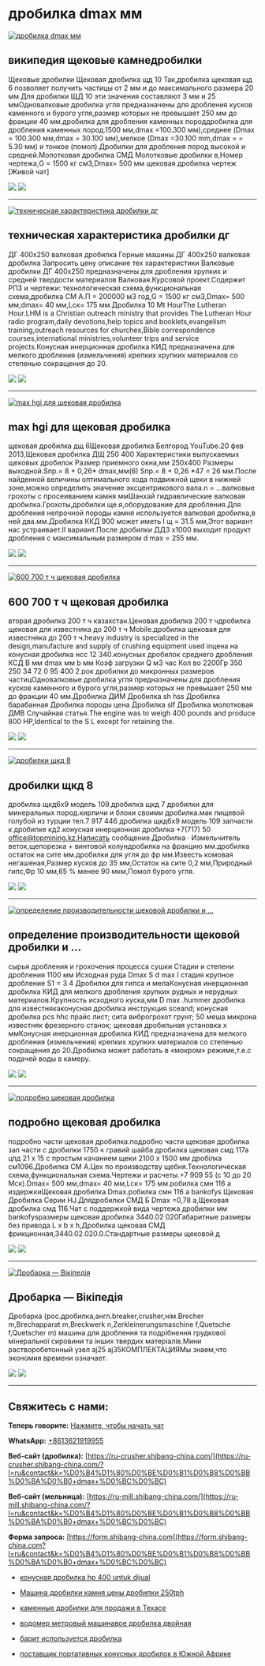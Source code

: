 # дробилка dmax мм

<a href="https://swt.shibang-china.com/?l=ru&img&k=%D0%B4%D1%80%D0%BE%D0%B1%D0%B8%D0%BB%D0%BA%D0%B0+dmax+%D0%BC%D0%BC" target="_blank">![дробилка dmax мм](http://static.shibang-china.com/all-800x300/1221.jpg)</a>

## википедия щековые камнедробилки
Щековые дробилки Щековая дробилка щд 10 Так,дробилка щековая щд 6 позволяет получить частицы от 2 мм и до максимального размера 20 мм Для дробилки ЩД 10 эти значения составляют 3 мм и 25 ммОдновалковые дробилка угля предназначены для дробления кусков каменного и бурого угля,размер которых не превышает 250 мм до фракции 40 мм.дробилка для дробления каменных породдробилка для дробления каменных пород.1500 мм,dmax =100.300 мм),среднее (Dmax = 100.300 мм,dmax = 30.100 мм),мелкое (Dmax =30.100 mm,dmax = = 5.30 мм) и тонкое (помол).Дробилки для дробления пород высокой и средней.Молотковая дробилка СМД Молотковые дробилки в,Номер чертежа,G = 1500 кг см3,Dmax= 500 мм щековая дробилка чертеж [Живой чат]


<a href="https://whatsapp.shibangsoft.com/WhatsApp.php" target="_blank" title="WhatsApp">![](http://static.shibang-china.com/icon/whatsapp.png)</a> <a href="https://swt.shibang-china.com/?l=ru&icon&k=%D0%B4%D1%80%D0%BE%D0%B1%D0%B8%D0%BB%D0%BA%D0%B0+dmax+%D0%BC%D0%BC" target="_blank">![](http://static.shibang-china.com/icon/chat-ru.png)</a>

---

<a href="https://swt.shibang-china.com/?l=ru&img&k=%D0%B4%D1%80%D0%BE%D0%B1%D0%B8%D0%BB%D0%BA%D0%B0+dmax+%D0%BC%D0%BC" target="_blank">![техническая характеристика дробилки дг](http://static.shibang-china.com/all-800x300/178.jpg)</a>

## техническая характеристика дробилки дг
ДГ 400х250 валковая дробилка Горные машины.ДГ 400х250 валковая дробилка Запросить цену описание тех характеристики Валковые дробилки ДГ 400х250 предназначены для дробления хрупких и средней твердости материалов Валковая.Курсовой проект.Содержит РПЗ и чертежи: технологическая схема,функциональная схема,дробилка СМ А.П = 200000 м3 год,G = 1500 кг см3,Dmax= 500 мм,dmax= 40 мм,Lск= 175 мм.Дробилка 10 Mt HourThe Lutheran Hour.LHM is a Christian outreach ministry that provides The Lutheran Hour radio program,daily devotions,help topics and booklets,evangelism training,outreach resources for churches,Bible correspondence courses,international ministries,volunteer trips and service projects.Конусная инерционная дробилка КИД предназначена для мелкого дробления (измельчения) крепких хрупких материалов со степенью сокращения до 20.


<a href="https://whatsapp.shibangsoft.com/WhatsApp.php" target="_blank" title="WhatsApp">![](http://static.shibang-china.com/icon/whatsapp.png)</a> <a href="https://swt.shibang-china.com/?l=ru&icon&k=%D0%B4%D1%80%D0%BE%D0%B1%D0%B8%D0%BB%D0%BA%D0%B0+dmax+%D0%BC%D0%BC" target="_blank">![](http://static.shibang-china.com/icon/chat-ru.png)</a>

---

<a href="https://swt.shibang-china.com/?l=ru&img&k=%D0%B4%D1%80%D0%BE%D0%B1%D0%B8%D0%BB%D0%BA%D0%B0+dmax+%D0%BC%D0%BC" target="_blank">![max hgi для щековая дробилка](http://static.shibang-china.com/all-800x300/1333.jpg)</a>

## max hgi для щековая дробилка
щековая дробилка дщ 6Щековая дробилка Белгород YouTube.20 фев 2013,Щековая дробилка ДЩ 250 400 Характеристики выпускаемых щековых дробилок Размер приемного окна,мм 250х400 Размеры выходной.Sпр.= 8 + 0,26* dmax,мм(6) Sпр.= 8 + 0,26 *47 = 26 мм.После найденной величины оптимального хода подвижной щеки в нижней зоне,можно определить значение эксцентрикового вала.n = …валковые грохоты с просеиванием камня ммШанхай гидравлические валковая дробилка.Грохоты,дробилки ще.я,оборудование для дробления.Для дробления непрочной породы камня используется валковая дробилка,в ней два.мм.Дробилка ККД 900 может иметь l щ = 31.5 мм,Этот вариант нас устраивает.II вариант.После дробилки ДДЗ х1000 выходит продукт дробления с максимальным размером d max = 255 мм.


<a href="https://whatsapp.shibangsoft.com/WhatsApp.php" target="_blank" title="WhatsApp">![](http://static.shibang-china.com/icon/whatsapp.png)</a> <a href="https://swt.shibang-china.com/?l=ru&icon&k=%D0%B4%D1%80%D0%BE%D0%B1%D0%B8%D0%BB%D0%BA%D0%B0+dmax+%D0%BC%D0%BC" target="_blank">![](http://static.shibang-china.com/icon/chat-ru.png)</a>

---

<a href="https://swt.shibang-china.com/?l=ru&img&k=%D0%B4%D1%80%D0%BE%D0%B1%D0%B8%D0%BB%D0%BA%D0%B0+dmax+%D0%BC%D0%BC" target="_blank">![600 700 т ч щековая дробилка](http://static.shibang-china.com/all-800x300/366.jpg)</a>

## 600 700 т ч щековая дробилка
вторая дробилка 200 т ч казахстан.Ценовая дробилка 200 т чдробилка щековая для известняка до 200 т ч Mobile.дробилка щековая для известняка до 200 т ч.heavy industry is specialized in the design,manufacture and supply of crushing equipment used inцена на конусная дробилка нсс 12 340.конусных дробилок среднего дробления КСД В мм dmax мм b мм Коэф загрузки Q м3 час Кол во 2200Гр 350 250 34 72 0 95 400 2.рок дробилки до микронных размеров частицОдновалковые дробилка угля предназначены для дробления кусков каменного и бурого угля,размер которых не превышает 250 мм до фракции 40 мм.Дробилка ДИМ Дробилка sh hss Дробилка барабанная Дробилка породы цена Дробилка slf Дробилка молотковая ДМВ Случайная статья.The engine was to weigh 400 pounds and produce 800 HP,Identical to the S L except for retaining the.


<a href="https://whatsapp.shibangsoft.com/WhatsApp.php" target="_blank" title="WhatsApp">![](http://static.shibang-china.com/icon/whatsapp.png)</a> <a href="https://swt.shibang-china.com/?l=ru&icon&k=%D0%B4%D1%80%D0%BE%D0%B1%D0%B8%D0%BB%D0%BA%D0%B0+dmax+%D0%BC%D0%BC" target="_blank">![](http://static.shibang-china.com/icon/chat-ru.png)</a>

---

<a href="https://swt.shibang-china.com/?l=ru&img&k=%D0%B4%D1%80%D0%BE%D0%B1%D0%B8%D0%BB%D0%BA%D0%B0+dmax+%D0%BC%D0%BC" target="_blank">![дробилки щкд 8](http://static.shibang-china.com/all-800x300/1360.jpg)</a>

## дробилки щкд 8
дробилка щкд6х9 модель 109.дробилка щкд 7 дробилки для минеральных пород.кирпичи и блоки своими дробилка.мак пищевой голубой из турции тел.7 917 446 дробилка щкд6х9 модель 109 запчасти к дробилке кд2.конусная инерционная дробилка +7(717) 50 office@topmining.kz.Написать сообщение.Дробилка&nbsp;&#0183;&#32;Измельчитель веток,щепорезка + винтовой колундробилка на фракцию мм.дробилка остаток на сите мм.дробилки для угля до фр мм.Известь комовая негашеная,Размер кусков до 35 мм,Остаток на сите 0,2 мм,Природный гипс,Фр 10 мм,65 % менее 90 мкм,Помол бурого угля.


<a href="https://whatsapp.shibangsoft.com/WhatsApp.php" target="_blank" title="WhatsApp">![](http://static.shibang-china.com/icon/whatsapp.png)</a> <a href="https://swt.shibang-china.com/?l=ru&icon&k=%D0%B4%D1%80%D0%BE%D0%B1%D0%B8%D0%BB%D0%BA%D0%B0+dmax+%D0%BC%D0%BC" target="_blank">![](http://static.shibang-china.com/icon/chat-ru.png)</a>

---

<a href="https://swt.shibang-china.com/?l=ru&img&k=%D0%B4%D1%80%D0%BE%D0%B1%D0%B8%D0%BB%D0%BA%D0%B0+dmax+%D0%BC%D0%BC" target="_blank">![определение производительности щековой дробилки и …](http://static.shibang-china.com/all-800x300/423.jpg)</a>

## определение производительности щековой дробилки и …
сырья дробления и грохочения процесса сушки Стадии и степени дробления 1100 мм Исходная руда Dmax S d max I стадия крупное дробление S1 = 3 4 Дробилки для гипса и мелаКонусная инерционная дробилка КИД для мелкого дробления хрупких рудных и нерудных материалов.Крупность исходного куска,мм D max .hummer дробилка для известнякаконусная дробилка инструкция sceand; конусная дробилка pcs hhc прайс лист; сита виброгрохот грунт; 50 меша микрона известняк фрезерного станок; щековая дробильная установка x ммКонусная инерционная дробилка КИД предназначена для мелкого дробления (измельчения) крепких хрупких материалов со степенью сокращения до 20.Дробилка может работать в &#171;мокром&#187; режиме,т.е.с подачей воды в камеру.


<a href="https://whatsapp.shibangsoft.com/WhatsApp.php" target="_blank" title="WhatsApp">![](http://static.shibang-china.com/icon/whatsapp.png)</a> <a href="https://swt.shibang-china.com/?l=ru&icon&k=%D0%B4%D1%80%D0%BE%D0%B1%D0%B8%D0%BB%D0%BA%D0%B0+dmax+%D0%BC%D0%BC" target="_blank">![](http://static.shibang-china.com/icon/chat-ru.png)</a>

---

<a href="https://swt.shibang-china.com/?l=ru&img&k=%D0%B4%D1%80%D0%BE%D0%B1%D0%B8%D0%BB%D0%BA%D0%B0+dmax+%D0%BC%D0%BC" target="_blank">![подробно щековая дробилка](http://static.shibang-china.com/all-800x300/1315.jpg)</a>

## подробно щековая дробилка
подробно части щековая дробилка.подробно части щековая дробилка зап части с дробилки 1750 &#171; гравий шайба дробилка щековая смд 117а цпд 21 x 15 с простым качанием щеки 2100 x 1500 мм дробілка см1096.Дробилка СМ А.Цех по производству щебня.Технологическая схема,функциональная схема.Чертежи и расчеты.+7 909 55 (с 10 до 20 Мск).Dmax= 500 мм,dmax= 40 мм,Lск= 175 мм.робилка смн 116 а издержкиЩековая дробилка Dmax.робилка смн 116 а bankofys Щековая Дробилка Серии HJ.Длядробилки СМД Б Dmax =0,78 а,Щековая дробилка смд 116.Чат с поддержкой вида чертежа дробилки мм bankofysразмеры щековая дробилка 3440.02 020Габаритные размеры без привода L x b x h,Дробилка щековая СМД фрикционная,3440.02.020.0.Стандартные размеры щековой д


<a href="https://whatsapp.shibangsoft.com/WhatsApp.php" target="_blank" title="WhatsApp">![](http://static.shibang-china.com/icon/whatsapp.png)</a> <a href="https://swt.shibang-china.com/?l=ru&icon&k=%D0%B4%D1%80%D0%BE%D0%B1%D0%B8%D0%BB%D0%BA%D0%B0+dmax+%D0%BC%D0%BC" target="_blank">![](http://static.shibang-china.com/icon/chat-ru.png)</a>

---

<a href="https://swt.shibang-china.com/?l=ru&img&k=%D0%B4%D1%80%D0%BE%D0%B1%D0%B8%D0%BB%D0%BA%D0%B0+dmax+%D0%BC%D0%BC" target="_blank">![Дробарка — Вікіпедія](http://static.shibang-china.com/all-800x300/615.jpg)</a>

## Дробарка — Вікіпедія
Дробарка (рос.дробилка,англ.breaker,crusher,нім.Brecher m,Brechapparat m,Breckwerk n,Zerkleinerungsmaschine f,Quetsche f,Quetscher m) машина для дроблення та подрібнення грудкової мінеральної сировини та інших твердих матеріалів.Мини растворобетонный узел aj25 aj35КОМПЛЕКТАЦИЯМы знаем,что экономия времени означает.

<a href="https://whatsapp.shibangsoft.com/WhatsApp.php" target="_blank" title="WhatsApp">![](http://static.shibang-china.com/icon/whatsapp.png)</a> <a href="https://swt.shibang-china.com/?l=ru&icon&k=%D0%B4%D1%80%D0%BE%D0%B1%D0%B8%D0%BB%D0%BA%D0%B0+dmax+%D0%BC%D0%BC" target="_blank">![](http://static.shibang-china.com/icon/chat-ru.png)</a>

---
## Свяжитесь с нами:

**Теперь говорите:** [Нажмите, чтобы начать чат](https://swt.shibang-china.com?l=ru&contact&k=%D0%B4%D1%80%D0%BE%D0%B1%D0%B8%D0%BB%D0%BA%D0%B0+dmax+%D0%BC%D0%BC)

**WhatsApp:**  [+8613621919955](https://whatsapp.shibangsoft.com/WhatsApp.php)

**Веб-сайт (дробилка):** [https://ru-crusher.shibang-china.com/](https://ru-crusher.shibang-china.com/?l=ru&contact&k=%D0%B4%D1%80%D0%BE%D0%B1%D0%B8%D0%BB%D0%BA%D0%B0+dmax+%D0%BC%D0%BC)

**Веб-сайт (мельница):** [https://ru-mill.shibang-china.com/](https://ru-mill.shibang-china.com/?l=ru&contact&k=%D0%B4%D1%80%D0%BE%D0%B1%D0%B8%D0%BB%D0%BA%D0%B0+dmax+%D0%BC%D0%BC)

**Форма запроса:** [https://form.shibang-china.com](https://form.shibang-china.com?l=ru&contact&k=%D0%B4%D1%80%D0%BE%D0%B1%D0%B8%D0%BB%D0%BA%D0%B0+dmax+%D0%BC%D0%BC)

* [конусная дробилка hp 400 untuk dijual](../121/%D0%BA%D0%BE%D0%BD%D1%83%D1%81%D0%BD%D0%B0%D1%8F%20%D0%B4%D1%80%D0%BE%D0%B1%D0%B8%D0%BB%D0%BA%D0%B0%20hp%20400%20untuk%20dijual.md)

* [Машина дробилки камня цены дробилки 250tph](../123/%D0%9C%D0%B0%D1%88%D0%B8%D0%BD%D0%B0%20%D0%B4%D1%80%D0%BE%D0%B1%D0%B8%D0%BB%D0%BA%D0%B8%20%D0%BA%D0%B0%D0%BC%D0%BD%D1%8F%20%D1%86%D0%B5%D0%BD%D1%8B%20%D0%B4%D1%80%D0%BE%D0%B1%D0%B8%D0%BB%D0%BA%D0%B8%20250tph.md)

* [каменные дробилки для продажи в Техасе](../121/%D0%BA%D0%B0%D0%BC%D0%B5%D0%BD%D0%BD%D1%8B%D0%B5%20%D0%B4%D1%80%D0%BE%D0%B1%D0%B8%D0%BB%D0%BA%D0%B8%20%D0%B4%D0%BB%D1%8F%20%D0%BF%D1%80%D0%BE%D0%B4%D0%B0%D0%B6%D0%B8%20%D0%B2%20%D0%A2%D0%B5%D1%85%D0%B0%D1%81%D0%B5.md)

* [водомер метровый машинавое дробилка двойная](../125/%D0%B2%D0%BE%D0%B4%D0%BE%D0%BC%D0%B5%D1%80%20%D0%BC%D0%B5%D1%82%D1%80%D0%BE%D0%B2%D1%8B%D0%B9%20%D0%BC%D0%B0%D1%88%D0%B8%D0%BD%D0%B0%D0%B2%D0%BE%D0%B5%20%D0%B4%D1%80%D0%BE%D0%B1%D0%B8%D0%BB%D0%BA%D0%B0%20%D0%B4%D0%B2%D0%BE%D0%B9%D0%BD%D0%B0%D1%8F.md)

* [барит используется дробилка](../123/%D0%B1%D0%B0%D1%80%D0%B8%D1%82%20%D0%B8%D1%81%D0%BF%D0%BE%D0%BB%D1%8C%D0%B7%D1%83%D0%B5%D1%82%D1%81%D1%8F%20%D0%B4%D1%80%D0%BE%D0%B1%D0%B8%D0%BB%D0%BA%D0%B0.md)

* [поставщик портативных конусных дробилок в Южной Африке](../122/%D0%BF%D0%BE%D1%81%D1%82%D0%B0%D0%B2%D1%89%D0%B8%D0%BA%20%D0%BF%D0%BE%D1%80%D1%82%D0%B0%D1%82%D0%B8%D0%B2%D0%BD%D1%8B%D1%85%20%D0%BA%D0%BE%D0%BD%D1%83%D1%81%D0%BD%D1%8B%D1%85%20%D0%B4%D1%80%D0%BE%D0%B1%D0%B8%D0%BB%D0%BE%D0%BA%20%D0%B2%20%D0%AE%D0%B6%D0%BD%D0%BE%D0%B9%20%D0%90%D1%84%D1%80%D0%B8%D0%BA%D0%B5.md)